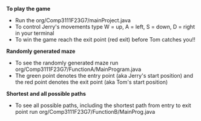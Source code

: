 **To play the game**
- Run the org/Comp3111F23G7/mainProject.java
- To control Jerry's movements type W = up, A = left, S = down, D = right in your terminal
- To win the game reach the exit point (red exit) before Tom catches you!!

**Randomly generated maze**
- To see the randomly generated maze run org/Comp3111F23G7/FunctionA/MainProgram.java
- The green point denotes the entry point (aka Jerry's start position) and the red point denotes the exit point (aka Tom's start position)

**Shortest and all possible paths**
- To see all possible paths, including the shortest path from entry to exit point run org/Comp3111F23G7/FunctionB/MainProg.java
